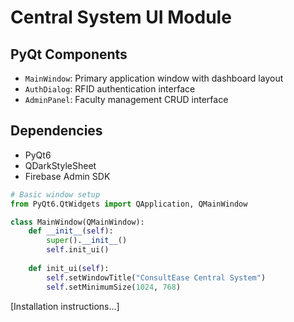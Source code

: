 # Central System UI Module

## PyQt Components
- `MainWindow`: Primary application window with dashboard layout
- `AuthDialog`: RFID authentication interface
- `AdminPanel`: Faculty management CRUD interface

## Dependencies
- PyQt6
- QDarkStyleSheet
- Firebase Admin SDK

```python
# Basic window setup
from PyQt6.QtWidgets import QApplication, QMainWindow

class MainWindow(QMainWindow):
    def __init__(self):
        super().__init__()
        self.init_ui()
        
    def init_ui(self):
        self.setWindowTitle("ConsultEase Central System")
        self.setMinimumSize(1024, 768)
```

[Installation instructions...]